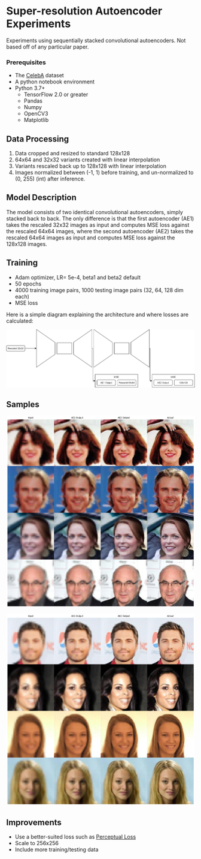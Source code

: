 # Super-resolution Autoencoder Experiments
Experiments using sequentially stacked convolutional autoencoders. Not based off of any particular paper.
### Prerequisites

- The [CelebA](http://mmlab.ie.cuhk.edu.hk/projects/CelebA.html) dataset
- A python notebook environment
- Python 3.7+ 
	- TensorFlow 2.0 or greater
	- Pandas
	- Numpy
	- OpenCV3
	- Matplotlib

## Data Processing
1. Data cropped and resized to standard 128x128
2. 64x64 and 32x32 variants created with linear interpolation
3. Variants rescaled back up to 128x128 with linear interpolation
4. Images normalized between (-1, 1) before training, and un-normalized to (0, 255) (int) after inference.

## Model Description
The model consists of two identical convolutional autoencoders, simply stacked back to back. The only difference is that the first autoencoder (AE1) takes the rescaled 32x32 images as input and computes MSE loss against the rescaled 64x64 images, where the second autoencoder (AE2) takes the rescaled 64x64 images as input and computes MSE loss against the 128x128 images.

## Training
- Adam optimizer, LR= 5e-4, beta1 and beta2 default
- 50 epochs
- 4000 training image pairs, 1000 testing image pairs (32, 64, 128 dim each)
- MSE loss

Here is a simple diagram explaining the architecture and where losses are calculated:

![Arch](https://github.com/kevinwoodward/superres-ae/blob/master/imgs/arch.png?raw=true)

## Samples
![Samples 1](https://github.com/kevinwoodward/superres-ae/blob/master/testingsamples/samples1.png?raw=true)

![Samples 2](https://github.com/kevinwoodward/superres-ae/blob/master/testingsamples/samples2.png?raw=true)

## Improvements
- Use a better-suited loss such as [Perceptual Loss](https://arxiv.org/abs/1603.08155)
- Scale to 256x256
- Include more training/testing data